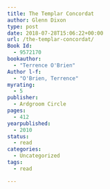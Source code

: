 ```yaml
---
title: The Templar Concordat
author: Glenn Dixon
type: post
date: 2018-07-28T15:06:22+00:00
url: /the-templar-concordat/
Book Id:
  - 9572170
bookauthor:
  - "Terrence O'Brien"
Author l-f:
  - "O'Brien, Terrence"
myrating:
  - 5
publisher:
  - Ardgroom Circle
pages:
  - 412
yearpublished:
  - 2010
status:
  - read
categories:
  - Uncategorized
tags:
  - read

---
```

